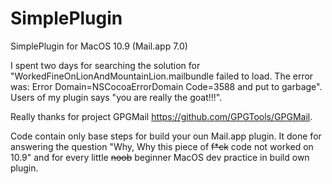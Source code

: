 SimplePlugin
============

SimplePlugin for MacOS 10.9 (Mail.app 7.0)

I spent two days for searching the solution for "WorkedFineOnLionAndMountainLion.mailbundle failed to load. The error was:
Error Domain=NSCocoaErrorDomain Code=3588 and put to garbage". Users of my plugin says "you are really the goat!!!".

Really thanks for project GPGMail https://github.com/GPGTools/GPGMail.

Code contain only base steps for build your oun Mail.app plugin. It done for answering the question 
"Why, Why this piece of ~~f*ck~~ code not worked on 10.9" and for every little ~~noob~~ beginner MacOS dev practice in build own plugin.


